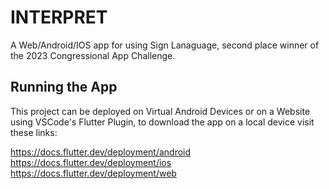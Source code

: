 # INTERPRET

A Web/Android/IOS app for using Sign Lanaguage, second place winner of the 2023 Congressional App Challenge. 

## Running the App

This project can be deployed on Virtual Android Devices or on a Website using VSCode's Flutter Plugin, to download the app on a local device visit these links:

https://docs.flutter.dev/deployment/android
https://docs.flutter.dev/deployment/ios
https://docs.flutter.dev/deployment/web
